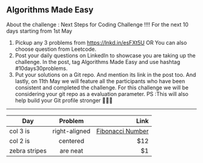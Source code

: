  ## Algorithms Made Easy
 
 About the challenge :
Next Steps for Coding Challenge !!!!
For the next 10 days starting from 1st May
1. Pickup any 3 problems from https://lnkd.in/esFXt5U
OR You can also choose question from Leetcode.
2. Post your daily questions on LinkedIn to showcase you are taking up the challenge. In the post, tag Algorithms Made Easy and use hashtag #10days30problems.
3. Put your solutions on a Git repo. And mention its link in the post too.
And lastly, on 11th May we will feature all the participants who have been consistent and completed the challenge.
For this challenge we will be considering your git repo as a evaluation parameter.
PS :This will also help build your Git profile stronger 🤘🤘🤘

***

   | Day               | Problem           | Link  |
   | -------------     |:-------------:    | -----:|
   | col 3 is          | right-aligned | [Fibonacci Number](https://github.com/harshpreet0508/Algorithms-Made-Easy/blob/main/day01/1.%20Fibonacci%20Number/solution.cpp) |
   | col 2 is      | centered      |   $12 |
   | zebra stripes | are neat      |    $1 |
